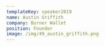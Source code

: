 ```yaml
---
templateKey: speaker2019
name: Austin Griffith
company: Burner Wallet
position: Founder
image: /img/49_austin_griffith.png
---
```


